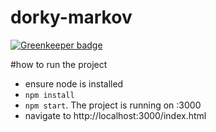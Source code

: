 # dorky-markov

[![Greenkeeper badge](https://badges.greenkeeper.io/the-simian/dorky-markov.svg)](https://greenkeeper.io/)

#how to run the project
- ensure node is installed
- `npm install`
- `npm start`. The project is running on :3000
- navigate to http://localhost:3000/index.html
